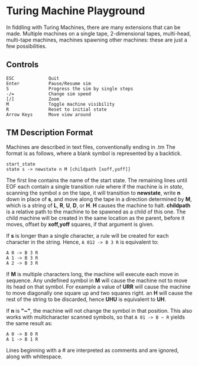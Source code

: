# Turing Machine Playground
In fiddling with Turing Machines, there are many extensions that can be made. Multiple machines on a single tape, 2-dimensional tapes, multi-head, multi-tape machines, machines spawning other machines: these are just a few possibilities.

## Controls
    ESC             Quit
    Enter           Pause/Resume sim
    S               Progress the sim by single steps
    -/=             Change sim speed
    [/]				Zoom
    M               Toggle machine visibility
    R               Reset to initial state
    Arrow Keys      Move view around

## TM Description Format
Machines are described in text files, conventionally ending in .tm
The format is as follows, where a blank symbol is represented by a backtick.

    start_state
    state s -> newstate n M [childpath [xoff,yoff]]

The first line contains the name of the start state.
The remaining lines until EOF each contain a single transition rule where if the machine is in *state*, scanning the symbol *s* on the tape, it will transition to **newstate**, write **n** down in place of **s**, and move along the tape in a direction determined by **M**, which is a string of **L**, **R**, **U**, **D**, or **H**. **H** causes the machine to halt. 
**childpath** is a relative path to the machine to be spawned as a child of this one. The child machine will be created in the same location as the parent, before it moves, offset by **xoff,yoff** squares, if that argument is given.

If **s** is longer than a single character, a rule will be created for each character in the string. Hence, ```A 012 -> B 3 R``` is equivalent to:
```
A 0 -> B 3 R
A 1 -> B 3 R
A 2 -> B 3 R
```

If **M** is multiple characters long, the machine will execute each move in sequence. Any undefined symbol in **M** will cause the machine not to move its head on that symbol. For example a value of **URR** will cause the machine to move diagonally one square up and two squares right. an **H** will cause the rest of the string to be discarded, hence **UHU** is equivalent to **UH**. 

If **n** is **"~"**, the machine will not change the symbol in that position. This also works with multicharacter scanned symbols, so that ```A 01 -> B ~ R``` yields the same result as:
```
A 0 -> B 0 R
A 1 -> B 1 R
```

Lines beginning with a # are interpreted as comments and are ignored, along with whitespace.
